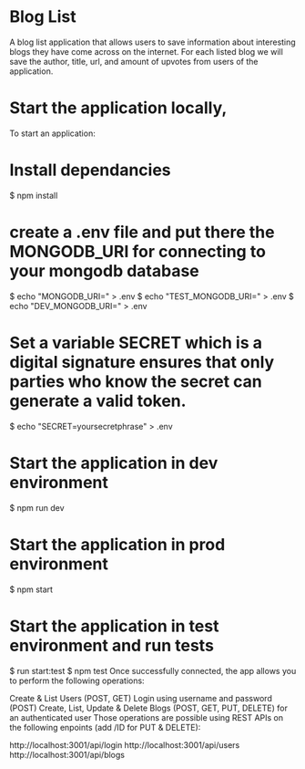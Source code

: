 # Blog List
A blog list application that allows users to save information about interesting blogs they have come across on the internet. For each listed blog we will save the author, title, url, and amount of upvotes from users of the application.

# Start the application locally,

To start an application:

# Install dependancies
$ npm install

# create a .env file and put there the MONGODB_URI for connecting to your mongodb database
$ echo "MONGODB_URI=<YOUR-MONGODB-URI>" > .env
$ echo "TEST_MONGODB_URI=<YOUR-TEST-MONGODB-URI>" > .env
$ echo "DEV_MONGODB_URI=<YOUR-DEV-MONGODB-URI>" > .env

# Set a variable SECRET which is a digital signature ensures that only parties who know the secret can generate a valid token.
$ echo "SECRET=yoursecretphrase" > .env

# Start the application in dev environment
$ npm run dev

# Start the application in prod environment
$ npm start

# Start the application in test environment and run tests
$ run start:test
$ npm test
Once successfully connected, the app allows you to perform the following operations:

Create & List Users (POST, GET)
Login using username and password (POST)
Create, List, Update & Delete Blogs (POST, GET, PUT, DELETE) for an authenticated user
Those operations are possible using REST APIs on the following enpoints (add /ID for PUT & DELETE):

http://localhost:3001/api/login
http://localhost:3001/api/users
http://localhost:3001/api/blogs
